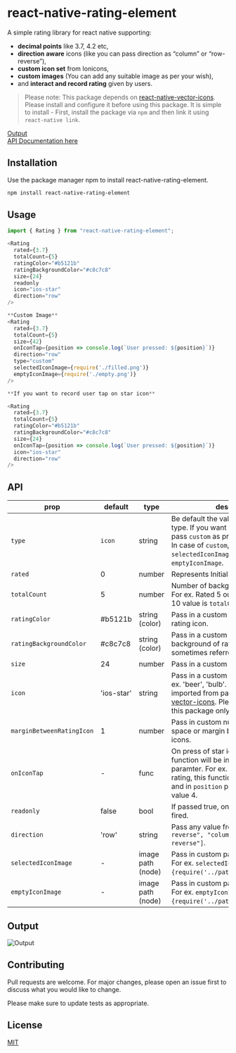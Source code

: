 # react-native-rating-element

A simple rating library for react native supporting:

- **decimal points** like 3.7, 4.2 etc,
- **direction aware** icons (like you can pass direction as “column” or “row-reverse”),
- **custom icon set** from Ionicons,
- **custom images** (You can add any suitable image as per your wish),
- and **interact and record rating** given by users.

> Please note: This package depends on [react-native-vector-icons](https://github.com/oblador/react-native-vector-icons#installation). Please install and configure it before using this package. It is simple to install - First, install the package via `npm` and then link it using `react-native link`.

[Output](https://github.com/ui-ninja/react-native-rating-element#output)
<br />
[API Documentation here](https://github.com/ui-ninja/react-native-rating-element#api)

## Installation

Use the package manager npm to install react-native-rating-element.

```bash
npm install react-native-rating-element
```

## Usage

```javascript
import { Rating } from "react-native-rating-element";

<Rating
  rated={3.7}
  totalCount={5}
  ratingColor="#b5121b"
  ratingBackgroundColor="#c8c7c8"
  size={24}
  readonly
  icon="ios-star"
  direction="row"
/>

**Custom Image**
<Rating
  rated={3.7}
  totalCount={5}
  size={42}
  onIconTap={position => console.log(`User pressed: ${position}`)}
  direction="row"
  type="custom"
  selectedIconImage={require('./filled.png')}
  emptyIconImage={require('./empty.png')}
/>

**If you want to record user tap on star icon**

<Rating
  rated={3.7}
  totalCount={5}
  ratingColor="#b5121b"
  ratingBackgroundColor="#c8c7c8"
  size={24}
  onIconTap={position => console.log(`User pressed: ${position}`)}
  icon="ios-star"
  direction="row"
/>


```

## API

| prop                      | default    | type              | description                                                                                                                                                                                                                                  |
| ------------------------- | ---------- | ----------------- | -------------------------------------------------------------------------------------------------------------------------------------------------------------------------------------------------------------------------------------------- |
| `type`                    | `icon`     | string            | Be default the value is set to "icon" type. If you want custom images, then pass `custom` as prop value. <br />In case of `custom`, Make sure to pass `selectedIconImage` and `emptyIconImage`.                                              |  |
| `rated`                   | 0          | number            | Represents Initial value for the rating.                                                                                                                                                                                                     |
| `totalCount`              | 5          | number            | Number of background stars to show. For ex. Rated 5 out of 10 stars. The 10 value is `totalCount`                                                                                                                                            |
| `ratingColor`             | #b5121b    | string (color)    | Pass in a custom color to fill-color the rating icon.                                                                                                                                                                                        |
| `ratingBackgroundColor`   | #c8c7c8    | string (color)    | Pass in a custom fill-color for the background of rating icon. It is sometimes referred as empty icon.                                                                                                                                       |
| `size`                    | 24         | number            | Pass in a custom font size for the icon                                                                                                                                                                                                      |
| `icon`                    | 'ios-star' | string            | Pass in a custom text for the icon. For ex. 'beer', 'bulb'. These icons are imported from package [react-native-vector-icons](https://oblador.github.io/react-native-vector-icons/). Please Note: For now this package only support Ionicons |
| `marginBetweenRatingIcon` | 1          | number            | Pass in custom number to manage space or margin between the rating icons.                                                                                                                                                                    |
| `onIconTap`               | -          | func              | On press of star icon by user, this function will be invoked with `position` paramter. For ex. when user taps on 4 rating, this function will be invoked and in `position` parameter you will get value 4.                                   |
| `readonly`                | false      | bool              | If passed true, onPress event won't be fired.                                                                                                                                                                                                |
| `direction`               | 'row'      | string            | Pass any value from `[ "row", "row-reverse", "column", "column-reverse"]`.                                                                                                                                                                   |
| `selectedIconImage`       | -          | image path (node) | Pass in custom path for selected icon. For ex. `selectedIconImage={require('../pathToImage/image.png}`.                                                                                                                                      |
| `emptyIconImage`          | -          | image path (node) | Pass in custom path for selected icon. For ex. `emptyIconImage={require('../pathToImage/image.png}`.                                                                                                                                         |

## Output

![Output](https://s7.gifyu.com/images/Hnet-imageaef0d33f6afa1ffa.gif)

## Contributing

Pull requests are welcome. For major changes, please open an issue first to discuss what you would like to change.

Please make sure to update tests as appropriate.

## License

[MIT](https://choosealicense.com/licenses/mit/)
